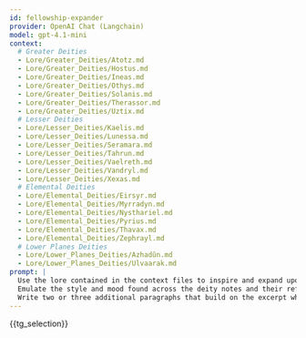 ```yaml
---
id: fellowship-expander
provider: OpenAI Chat (Langchain)
model: gpt-4.1-mini
context:
  # Greater Deities
  - Lore/Greater_Deities/Atotz.md
  - Lore/Greater_Deities/Hostus.md
  - Lore/Greater_Deities/Ineas.md
  - Lore/Greater_Deities/Othys.md
  - Lore/Greater_Deities/Solanis.md
  - Lore/Greater_Deities/Therassor.md
  - Lore/Greater_Deities/Uztix.md
  # Lesser Deities
  - Lore/Lesser_Deities/Kaelis.md
  - Lore/Lesser_Deities/Lunessa.md
  - Lore/Lesser_Deities/Seramara.md
  - Lore/Lesser_Deities/Tahrun.md
  - Lore/Lesser_Deities/Vaelreth.md
  - Lore/Lesser_Deities/Vandryl.md
  - Lore/Lesser_Deities/Xexas.md
  # Elemental Deities
  - Lore/Elemental_Deities/Eirsyr.md
  - Lore/Elemental_Deities/Myrradyn.md
  - Lore/Elemental_Deities/Nysthariel.md
  - Lore/Elemental_Deities/Pyrius.md
  - Lore/Elemental_Deities/Thavax.md
  - Lore/Elemental_Deities/Zephrayl.md
  # Lower Planes Deities
  - Lore/Lower_Planes_Deities/Azhadûn.md
  - Lore/Lower_Planes_Deities/Ulvaarak.md
prompt: |
  Use the lore contained in the context files to inspire and expand upon the selected fellowship description. 
  Emulate the style and mood found across the deity notes and their references. 
  Write two or three additional paragraphs that build on the excerpt while staying consistent with Malkoros themes.
---
```


{{tg_selection}}